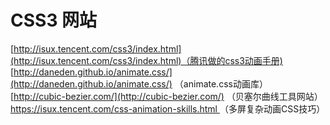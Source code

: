 # CSS3 网站 #
[http://isux.tencent.com/css3/index.html](http://isux.tencent.com/css3/index.html)（腾讯做的css3动画手册)<br>
[http://daneden.github.io/animate.css/](http://daneden.github.io/animate.css/) （animate.css动画库）<br>
[http://cubic-bezier.com/](http://cubic-bezier.com/) （贝塞尔曲线工具网站）<br>
[https://isux.tencent.com/css-animation-skills.html ](https://isux.tencent.com/css-animation-skills.html )（多屏复杂动画CSS技巧）<br>
